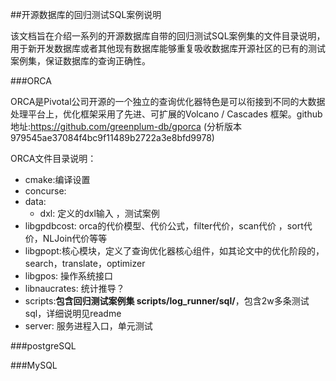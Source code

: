 ##开源数据库的回归测试SQL案例说明


该文档旨在介绍一系列的开源数据库自带的回归测试SQL案例集的文件目录说明，用于新开发数据库或者其他现有数据库能够重复吸收数据库开源社区的已有的测试案例集，保证数据库的查询正确性。

###ORCA

ORCA是Pivotal公司开源的一个独立的查询优化器特色是可以衔接到不同的大数据处理平台上，优化框架采用了先进、可扩展的Volcano / Cascades 框架。github地址:https://github.com/greenplum-db/gporca (分析版本979545ae37084f4bc9f11489b2722a3e8bfd9978)

ORCA文件目录说明：
- cmake:编译设置
- concurse:
- data:
  - dxl: 定义的dxl输入 ，测试案例
- libgpdbcost: orca的代价模型、代价公式，filter代价，scan代价 ，sort代价，NLJoin代价等等
- libgpopt:核心模块，定义了查询优化器核心组件，如其论文中的优化阶段的，search，translate，optimizer
- libgpos: 操作系统接口
- libnaucrates: 统计推导？
- scripts:**包含回归测试案例集 scripts/log\_runner/sql/**，包含2w多条测试sql，详细说明见readme
- server: 服务进程入口，单元测试


###postgreSQL




###MySQL






